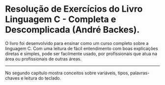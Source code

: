 # Resolução de Exercícios do Livro Linguagem C - Completa e Descomplicada (André Backes).

O livro foi desenvolvido para ensinar como um curso completo sobre a linguagem C.
Com uma leitura de fácil entendimento com boas explicações diretas e simples, pode ser facilmente usado, por profissionais que atua na área ou profissionais de outras áreas.

---
No segundo capítulo mostra conceitos sobre variáveis, tipos, palavras-chaves e leitura do teclado.